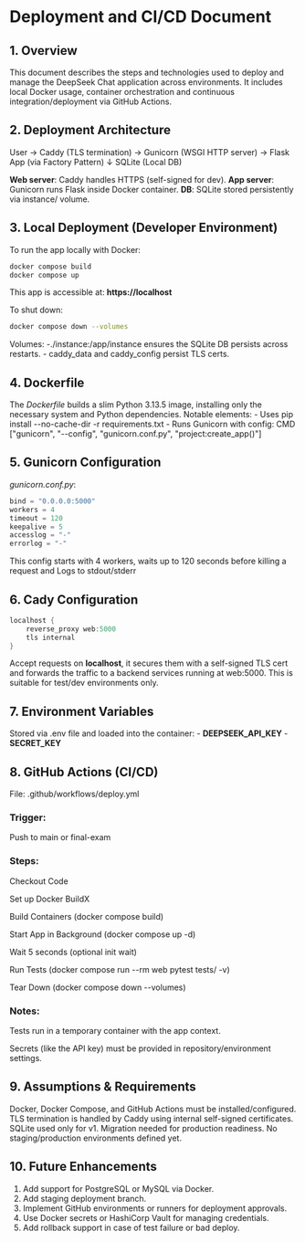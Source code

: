 # Deployment and CI/CD Document

## 1. Overview
This document describes the steps and technologies used to deploy and manage the DeepSeek Chat application across environments. It includes local Docker usage, container orchestration and continuous integration/deployment via GitHub Actions.

## 2. Deployment Architecture
User → Caddy (TLS termination) → Gunicorn (WSGI HTTP server) → Flask App (via Factory Pattern)
                                                 ↓
                                         SQLite (Local DB)


__Web server__: Caddy handles HTTPS (self-signed for dev).
__App server__: Gunicorn runs Flask inside Docker container.
__DB__: SQLite stored persistently via instance/ volume.


## 3. Local Deployment (Developer Environment)

To run the app locally with Docker:
```bash
docker compose build
docker compose up

```
This app is accessible at: __https://localhost__

To shut down:
```bash
docker compose down --volumes
```

Volumes:
    -./instance:/app/instance ensures the SQLite DB persists across restarts.
    - caddy_data and caddy_config persist TLS certs.

## 4. Dockerfile
The *Dockerfile* builds a slim Python 3.13.5 image, installing only the necessary system and Python dependencies. Notable elements:
    - Uses pip install --no-cache-dir -r requirements.txt
    - Runs Gunicorn with config: CMD ["gunicorn", "--config", "gunicorn.conf.py", "project:create_app()"]

## 5. Gunicorn Configuration
*gunicorn.conf.py*:
```python
bind = "0.0.0.0:5000"
workers = 4
timeout = 120
keepalive = 5
accesslog = "-"
errorlog = "-"
```
This config starts with 4 workers, waits up to 120 seconds before killing a request and Logs to stdout/stderr

## 6. Cady Configuration
```c
localhost {
    reverse_proxy web:5000
    tls internal
}
```
Accept requests on __localhost__, it secures them with a self-signed TLS cert and forwards the traffic to a backend services running at web:5000.
This is suitable for test/dev environments only.

## 7. Environment Variables
Stored via .env file and loaded into the container:
    - __DEEPSEEK_API_KEY__
    - __SECRET_KEY__

## 8. GitHub Actions (CI/CD)
File: .github/workflows/deploy.yml

### Trigger:
Push to main or final-exam

### Steps:
Checkout Code

Set up Docker BuildX

Build Containers (docker compose build)

Start App in Background (docker compose up -d)

Wait 5 seconds (optional init wait)

Run Tests (docker compose run --rm web pytest tests/ -v)

Tear Down (docker compose down --volumes)

### Notes:
Tests run in a temporary container with the app context.

Secrets (like the API key) must be provided in repository/environment settings.

## 9. Assumptions & Requirements
Docker, Docker Compose, and GitHub Actions must be installed/configured.
TLS termination is handled by Caddy using internal self-signed certificates.
SQLite used only for v1. Migration needed for production readiness.
No staging/production environments defined yet.

## 10. Future Enhancements
1. Add support for PostgreSQL or MySQL via Docker.
2. Add staging deployment branch.
3. Implement GitHub environments or runners for deployment approvals.
4. Use Docker secrets or HashiCorp Vault for managing credentials.
5. Add rollback support in case of test failure or bad deploy.